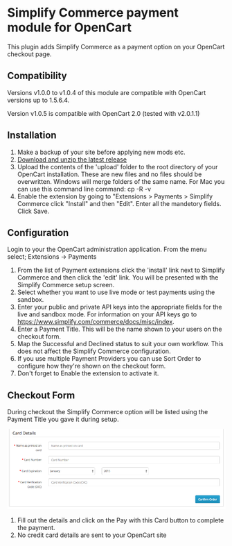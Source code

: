
# Simplify Commerce payment module for OpenCart

This plugin adds Simplify Commerce as a payment option on your OpenCart checkout page.

## Compatibility
Versions v1.0.0 to v1.0.4 of this module are compatible with OpenCart versions up to 1.5.6.4.

Version v1.0.5 is compatible with OpenCart 2.0 (tested with v2.0.1.1)

## Installation
1. Make a backup of your site before applying new mods etc. 
2. [Download and unzip the latest release](https://github.com/simplifycom/simplify-opencart-module/releases/latest)
3. Upload the contents of the 'upload' folder to the root directory of your OpenCart installation. These are new files and no files should be overwritten.  Windows will merge folders of the same name.  For Mac you can use this command line command: cp -R -v
4. Enable the extension by going to "Extensions > Payments > Simplify Commerce click "Install" and then "Edit". Enter all the mandetory fields. Click Save.

## Configuration

Login to your the OpenCart administration application. From the menu select; Extensions -> Payments

1. From the list of Payment extensions click the 'install' link next to Simplify Commerce and then click the 'edit' link. You will be presented with the Simplify Commerce setup screen.
2. Select whether you want to use live mode or test payments using the sandbox.
3. Enter your public and private API keys into the appropriate fields for the live and sandbox mode. For information on your API keys go to https://www.simplify.com/commerce/docs/misc/index.
4. Enter a Payment Title. This will be the name shown to your users on the checkout form.
5. Map the Successful and Declined status to suit your own workflow. This does not affect the Simplify Commerce configuration.
6. If you use multiple Payment Providers you can use Sort Order to configure how they're shown on the checkout form.
7. Don't forget to Enable the extension to activate it.

## Checkout Form

During checkout the Simplify Commerce option will be listed using the Payment Title you gave it during setup.

![Simplify OpenCart Settings](extensions_opencart_pay.png "Simplify OpenCart Settings")

1. Fill out the details and click on the Pay with this Card button to complete the payment.
2. No credit card details are sent to your OpenCart site

